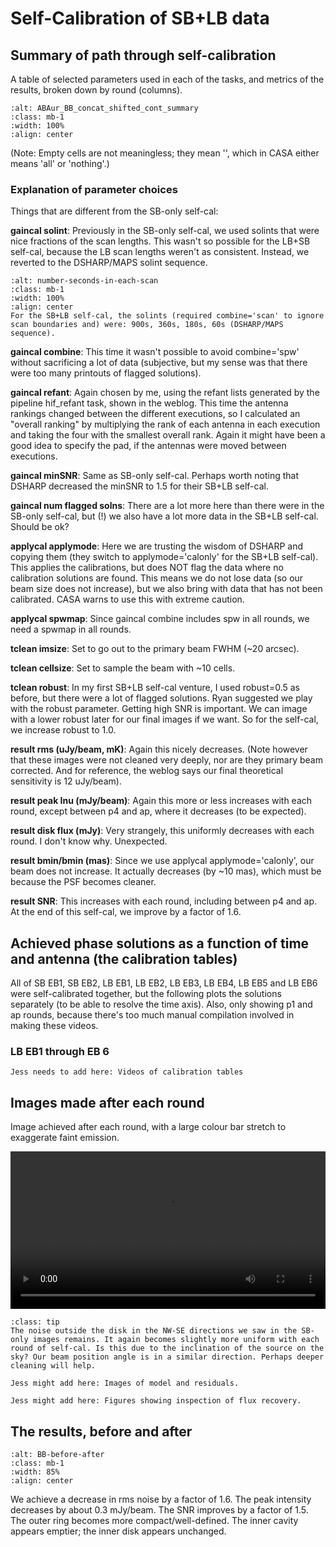 # Self-Calibration of SB+LB data


## Summary of path through self-calibration

A table of selected parameters used in each of the tasks, and metrics of the results, broken down by round (columns).

```{image} images/ABAur_BB_concat_shifted_cont_summary.jpg
:alt: ABAur_BB_concat_shifted_cont_summary
:class: mb-1
:width: 100%
:align: center
```

(Note: Empty cells are not meaningless; they mean '', which in CASA either means 'all' or 'nothing'.)

### Explanation of parameter choices

Things that are different from the SB-only self-cal:

**gaincal solint**: Previously in the SB-only self-cal, we used solints that were nice fractions of the scan lengths. This wasn't so possible for the LB+SB self-cal, because the LB scan lengths weren't as consistent. Instead, we reverted to the DSHARP/MAPS solint sequence.

```{figure} images/number-seconds-in-each-scan.png
:alt: number-seconds-in-each-scan
:class: mb-1
:width: 100%
:align: center
For the SB+LB self-cal, the solints (required combine='scan' to ignore scan boundaries and) were: 900s, 360s, 180s, 60s (DSHARP/MAPS sequence).
```

**gaincal combine**: This time it wasn't possible to avoid combine='spw' without sacrificing a lot of data (subjective, but my sense was that there were too many printouts of flagged solutions).

**gaincal refant**: Again chosen by me, using the refant lists generated by the pipeline hif_refant task, shown in the weblog. This time the antenna rankings changed between the different executions, so I calculated an "overall ranking" by multiplying the rank of each antenna in each execution and taking the four with the smallest overall rank. Again it might have been a good idea to specify the pad, if the antennas were moved between executions.

**gaincal minSNR**: Same as SB-only self-cal. Perhaps worth noting that DSHARP decreased the minSNR to 1.5 for their SB+LB self-cal.

**gaincal num flagged solns**: There are a lot more here than there were in the SB-only self-cal, but (!) we also have a lot more data in the SB+LB self-cal. Should be ok?

**applycal applymode**: Here we are trusting the wisdom of DSHARP and copying them (they switch to applymode='calonly' for the SB+LB self-cal). This applies the calibrations, but does NOT flag the data where no calibration solutions are found. This means we do not lose data (so our beam size does not increase), but we also bring with data that has not been calibrated. CASA warns to use this with extreme caution.

**applycal spwmap**: Since gaincal combine includes spw in all rounds, we need a spwmap in all rounds.

**tclean imsize**: Set to go out to the primary beam FWHM (~20 arcsec).

**tclean cellsize**: Set to sample the beam with ~10 cells.

**tclean robust**: In my first SB+LB self-cal venture, I used robust=0.5 as before, but there were a lot of flagged solutions. Ryan suggested we play with the robust parameter. Getting high SNR is important. We can image with a lower robust later for our final images if we want. So for the self-cal, we increase robust to 1.0.

**result rms (uJy/beam, mK)**: Again this nicely decreases. (Note however that these images were not cleaned very deeply, nor are they primary beam corrected. And for reference, the weblog says our final theoretical sensitivity is 12 uJy/beam).

**result peak Inu (mJy/beam)**: Again this more or less increases with each round, except between p4 and ap, where it decreases (to be expected).

**result disk flux (mJy)**: Very strangely, this uniformly decreases with each round. I don't know why. Unexpected.

**result bmin/bmin (mas)**: Since we use applycal applymode='calonly', our beam does not increase. It actually decreases (by ~10 mas), which must be because the PSF becomes cleaner.

**result SNR**: This increases with each round, including between p4 and ap. At the end of this self-cal, we improve by a factor of 1.6.

## Achieved phase solutions as a function of time and antenna (the calibration tables)

All of SB EB1, SB EB2, LB EB1, LB EB2, LB EB3, LB EB4, LB EB5 and LB EB6 were self-calibrated together, but the following plots the solutions separately (to be able to resolve the time axis). Also, only showing p1 and ap rounds, because there's too much manual compilation involved in making these videos.

### LB EB1 through EB 6

```{note}
Jess needs to add here: Videos of calibration tables
```

## Images made after each round

Image achieved after each round, with a large colour bar stretch to exaggerate faint emission.

<video width="100%" controls>
  <source src="../_static/videos/BB_concat_shifted_cont.mp4" type="video/mp4">
</video>

`````{admonition} Thoughts...
:class: tip
The noise outside the disk in the NW-SE directions we saw in the SB-only images remains. It again becomes slightly more uniform with each round of self-cal. Is this due to the inclination of the source on the sky? Our beam position angle is in a similar direction. Perhaps deeper cleaning will help.
`````

```{note}
Jess might add here: Images of model and residuals.
```

```{note}
Jess might add here: Figures showing inspection of flux recovery.
```

## The results, before and after

```{image} images/BB-before-after.gif
:alt: BB-before-after
:class: mb-1
:width: 85%
:align: center
```

We achieve a decrease in rms noise by a factor of 1.6. The peak intensity decreases by about 0.3 mJy/beam. The SNR improves by a factor of 1.5. The outer ring becomes more compact/well-defined. The inner cavity appears emptier; the inner disk appears unchanged.
<!-- There is extended emission around the outside of the outer ring - it is likely not real? -->
